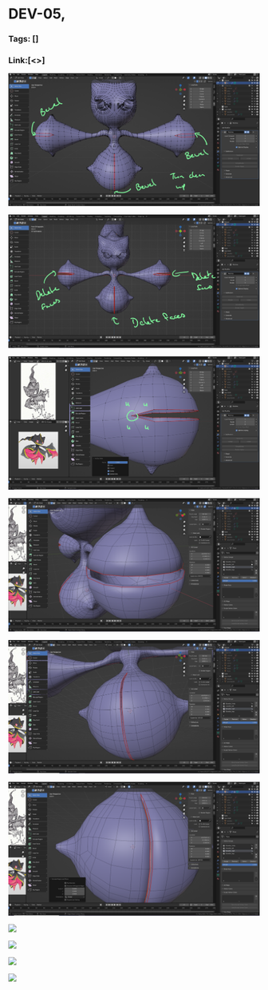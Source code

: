 # DEV-05,
### Tags: []
### Link:[<>]

![](../images/DEV-05/DEV-05-A1.png)

![](../images/DEV-05/DEV-05-A2.png)

![](../images/DEV-05/DEV-05-A3.png)

![](../images/DEV-05/DEV-05-A4.png)

![](../images/DEV-05/DEV-05-A5.png)

![](../images/DEV-05/DEV-05-A6.png)

![](../images/DEV-05/DEV-05-A7.png)

![](../images/DEV-05/DEV-05-A8.png)

![](../images/DEV-05/DEV-05-A9.png)

![](../images/DEV-05/DEV-05-A10.png)

